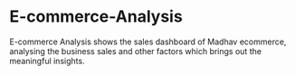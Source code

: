 # E-commerce-Analysis
E-commerce Analysis shows the sales dashboard of Madhav ecommerce, analysing the business sales and other factors which brings out the meaningful insights.

